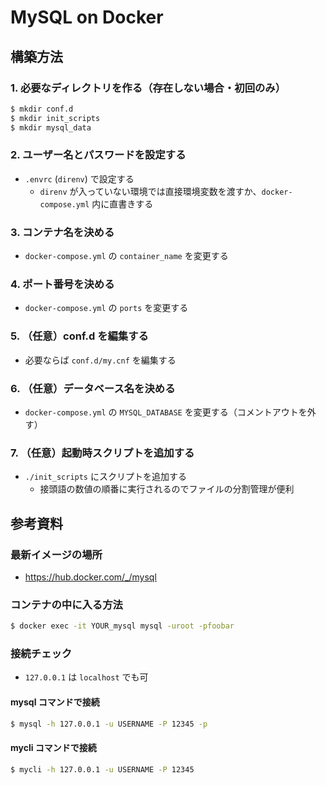 # MySQL on Docker

## 構築方法

### 1. 必要なディレクトリを作る（存在しない場合・初回のみ）

```bash
$ mkdir conf.d
$ mkdir init_scripts
$ mkdir mysql_data
```

### 2. ユーザー名とパスワードを設定する
- `.envrc` (`direnv`) で設定する
  - `direnv` が入っていない環境では直接環境変数を渡すか、`docker-compose.yml` 内に直書きする

### 3. コンテナ名を決める
- `docker-compose.yml` の `container_name` を変更する

### 4. ポート番号を決める
- `docker-compose.yml` の `ports` を変更する

### 5. （任意）conf.d を編集する
- 必要ならば `conf.d/my.cnf` を編集する

### 6. （任意）データベース名を決める
- `docker-compose.yml` の `MYSQL_DATABASE` を変更する（コメントアウトを外す）

### 7. （任意）起動時スクリプトを追加する
- `./init_scripts` にスクリプトを追加する
  - 接頭語の数値の順番に実行されるのでファイルの分割管理が便利

## 参考資料

### 最新イメージの場所
- https://hub.docker.com/_/mysql

### コンテナの中に入る方法

```bash
$ docker exec -it YOUR_mysql mysql -uroot -pfoobar
```

### 接続チェック
- `127.0.0.1` は `localhost` でも可

#### mysql コマンドで接続

```bash
$ mysql -h 127.0.0.1 -u USERNAME -P 12345 -p
```

#### mycli コマンドで接続

```bash
$ mycli -h 127.0.0.1 -u USERNAME -P 12345
```

